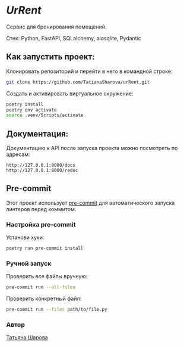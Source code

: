 # **_UrRent_**
Сервис для бронирования помещений.  

Стек: Python, FastAPI, SQLalchemy, aiosqlite, Pydantic  

**Как запустить проект:**
-----------
Клонировать репозиторий и перейти в него в командной строке:

```bash
git clone https://github.com/TatianaSharova/urRent.git
```

Создать и активировать виртуальное окружение:
```bash
poetry install
poetry env activate
source .venv/Scripts/activate
```

**Документация:**  
-----------
Документацию к API после запуска проекта можно посмотреть по адресам:
```
http://127.0.0.1:8000/docs
http://127.0.0.1:8000/redoc
```

## Pre-commit
Этот проект использует [pre-commit](https://pre-commit.com/) для автоматического запуска линтеров перед коммитом.

### Настройка pre-commit
Установи хуки:

```bash
poetry run pre-commit install
```

### Ручной запуск

Проверить все файлы вручную:
```bash
pre-commit run --all-files
```
Проверить конкретный файл:
```bash
pre-commit run --files path/to/file.py
```

### Автор
[Татьяна Шарова](https://github.com/TatianaSharova)
